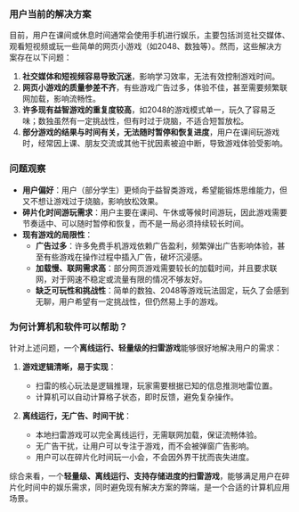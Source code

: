 ### **用户当前的解决方案**  
目前，用户在课间或休息时间通常会使用手机进行娱乐，主要包括浏览社交媒体、观看短视频或玩一些简单的网页小游戏（如2048、数独等）。然而，这些解决方案存在以下问题：  

1. **社交媒体和短视频容易导致沉迷**，影响学习效率，无法有效控制游戏时间。  
2. **网页小游戏的质量参差不齐**，有些游戏广告过多，体验不佳，甚至需要频繁联网加载，影响流畅性。  
3. **许多现有益智游戏的重复度较高**，如2048的游戏模式单一，玩久了容易乏味；数独虽然有一定挑战性，但有时过于烧脑，不适合短暂放松。  
4. **部分游戏的结果与时间有关，无法随时暂停和恢复进度**，用户在课间玩游戏时，经常因上课、朋友交流或其他干扰因素被迫中断，导致游戏体验受影响。  

### **问题观察**  
- **用户偏好**：用户（部分学生）更倾向于益智类游戏，希望能锻炼思维能力，但又不想让游戏过于烧脑，影响放松效果。  
- **碎片化时间游玩需求**：用户主要在课间、午休或等候时间游玩，因此游戏需要节奏适中、可以随时暂停和恢复，而不是一局必须持续较长时间。  
- **现有游戏的局限性**：  
  - **广告过多**：许多免费手机游戏依赖广告盈利，频繁弹出广告影响体验，甚至有些游戏在操作过程中插入广告，破坏沉浸感。  
  - **加载慢、联网需求高**：部分网页游戏需要较长的加载时间，并且要求联网，对于网速不稳定或流量有限的情况不够友好。  
  - **缺乏可玩性和挑战性**：简单的数独、2048等游戏玩法固定，玩久了会感到无聊，用户希望有一定挑战性，但仍然易上手的游戏。  

### **为何计算机和软件可以帮助？**  

针对上述问题，一个**离线运行、轻量级的扫雷游戏**能够很好地解决用户的需求：  

1. **游戏逻辑清晰，易于实现**：  
   - 扫雷的核心玩法是逻辑推理，玩家需要根据已知的信息推测地雷位置。  
   - 计算机可以自动计算格子状态，即时反馈，避免复杂操作。  

2. **离线运行，无广告、时间干扰**：  
   - 本地扫雷游戏可以完全离线运行，无需联网加载，保证流畅体验。  
   - 无广告干扰，让用户可以专注于游戏，而不会被弹窗广告影响。 
   - 用户可以在碎片化时间玩一小会，不会因外界干扰而丧失进度。

综合来看，一个**轻量级、离线运行、支持存储进度的扫雷游戏**，能够满足用户在碎片化时间中的娱乐需求，同时避免现有解决方案的弊端，是一个合适的计算机应用场景。